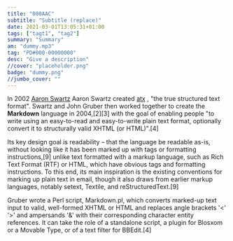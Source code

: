 ```yaml
---
title: "000AAC"
subtitle: "Subtitle (replace)"
date: 2021-03-01T13:05:31+01:00
tags: ["tagt1", "tag2"]
summary: "Summary"
am: "dummy.mp3"
tag: "PD#000-00000000"
desc: "Give a description"
//cover: "placeholder.png"
badge: "dummy.png"
//jumbo_cover: ""
---
```


In 2002 [Aaron Swartz](https://en.wikipedia.org/wiki/Aaron_Swartz) Aaron Swartz created [atx](http://www.aaronsw.com/2002/atx/intro) , "the true structured text format". Swartz and John Gruber then worked together to create the **Markdown** language in 2004,[2][3] with the goal of enabling people "to write using an easy-to-read and easy-to-write plain text format, optionally convert it to structurally valid XHTML (or HTML)".[4]

Its key design goal is readability – that the language be readable as-is, without looking like it has been marked up with tags or formatting instructions,[9] unlike text formatted with a markup language, such as Rich Text Format (RTF) or HTML, which have obvious tags and formatting instructions. To this end, its main inspiration is the existing conventions for marking up plain text in email, though it also draws from earlier markup languages, notably setext, Textile, and reStructuredText.[9]

Gruber wrote a Perl script, Markdown.pl, which converts marked-up text input to valid, well-formed XHTML or HTML and replaces angle brackets '<' '>' and ampersands '&' with their corresponding character entity references. It can take the role of a standalone script, a plugin for Blosxom or a Movable Type, or of a text filter for BBEdit.[4]

​    
